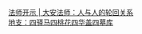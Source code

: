   
[法师开示 | 大安法师：人与人的轮回关系](http://www.dianyue.me/archives/883/tsou0gcoic39bgxg/)  
[地支：四驿马四桃花四华盖四墓库](http://www.dianyue.me/archives/993/q9v32f9csg0kojwn/)